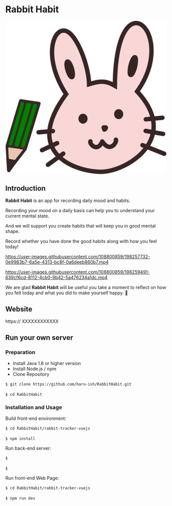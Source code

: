 # Rabbit Habit
![RabbitHabit-Logo](https://github.com/haru-ish/RabbitHabit/blob/master/rabbit-tracker-vuejs/src/assets/images/rabbit.svg)

## Introduction
**Rabbit Habit** is an app for recording daily mood and habits.

Recording your mood on a daily basis can help you to understand your current mental state.

And we will support you create habits that will keep you in good mental shape.

Record whether you have done the good habits along with how you feel today!

https://user-images.githubusercontent.com/108800859/198257732-0e9983b7-6a5e-4313-bc8f-0a6deeb860b7.mp4



https://user-images.githubusercontent.com/108800859/198259491-639cf6cd-8112-4cb0-9b42-5a476234a1dc.mp4



We are glad **Rabbit Habit** will be useful you take a moment to reflect on how you felt today and what you did to make yourself happy. :green_heart:

## Website

https:// XXXXXXXXXXXX

## Run your own server

### Preparation
- Install  Java 1.8 or higher version
- Install Node.js / npm
- Clone Repository
```
$ git clone https://github.com/haru-ish/RabbitHabit.git
  
$ cd RabbitHabit
```
### Installation and Usage
Build front-end environment:
```
$ cd RabbitHabit/rabbit-tracker-vuejs

$ npm install
```
Run back-end server:
```
$ 

$ 
```
Run front-end Web Page:
```
$ cd RabbitHabit/rabbit-tracker-vuejs

$ npm run dev
```





